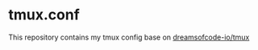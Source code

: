# tmux.conf

This repository contains my tmux config base on [dreamsofcode-io/tmux](https://github.com/dreamsofcode-io/tmux)

